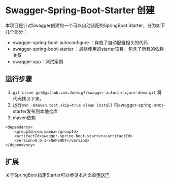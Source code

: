 # Swagger-Spring-Boot-Starter 创建
本项目是针对Swagger创建的一个可以自动装配的SpringBoot Starter，分为如下几个部分：
- swagger-spring-boot-autoconfigure ：存放了自动配置相关的代码
- swagger-spring-boot-starter ：最终使用的starter项目，包含了所有的依赖关系
- swagger-app：测试案例

## 运行步骤
1. `git clone git@github.com:Joebig7/swagger-autoconfigure-demo.git` 将代码拷贝下来。
2.  运行`mvn -Dmaven.test.skip=true clean install` 将swagger-spring-boot-starter发布到本地仓库
3.  maven依赖
```
<dependency>
    <groupId>com.mamba</groupId>
    <artifactId>swagger-spring-boot-starter</artifactId>
    <version>0.0.1-SNAPSHOT</version>
</dependency>
```

## 扩展
关于SpringBoot指定Starter可以参见本片文章[传送门](https://www.zjfzjf.com/2019/10/25/2019_10_25_springboot-creating-starter/)